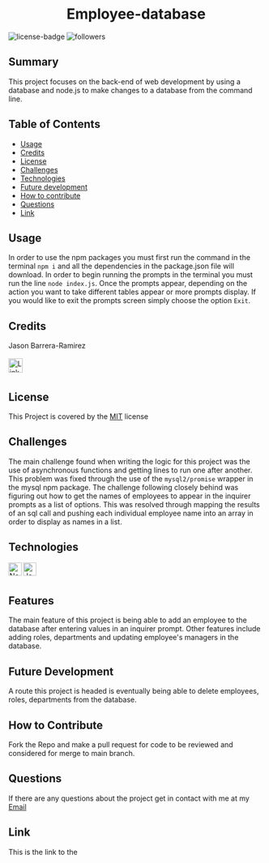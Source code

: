 <h1 align="center">Employee-database</h1> 
  
[LinkedIn]: https://www.linkedin.com/in/jason-barrera-ramirez-b2a473204/
![license-badge](https://img.shields.io/badge/License-MIT-blueviolet)
![followers](https://img.shields.io/github/followers/jbramirez03?style=social)

[MIT]: https://choosealicense.com/licenses/mit/
## Summary
This project focuses on the back-end of web development by using a database and node.js to make changes to a database from the command line.
## Table of Contents
- [Usage](#usage)
- [Credits](#credits)
- [License](#license)
- [Challenges](#challenges)
- [Technologies](#technologies)
- [Future development](#future-development)
- [How to contribute](#how-to-contribute)
- [Questions](#questions)
- [Link](#link)
## Usage
In order to use the npm packages you must first run the command in the terminal `npm i` and all the dependencies in the package.json file will download. In order to begin running the prompts in the terminal you must run the line `node index.js`. Once the prompts appear,
depending on the action you want to take different tables appear or more prompts display. If you would like to exit the prompts screen simply choose the option `Exit`.
## Credits
Jason Barrera-Ramirez<br><br>
[<img align="left" width="28px" alt="LinkedIn" src="https://user-images.githubusercontent.com/82244776/128110957-497edff3-59dc-41d6-89bc-be7570e441fe.png" />][LinkedIn]<br><br>
## License
This Project is covered by the [MIT] license
## Challenges
The main challenge found when writing the logic for this project was the use of asynchronous functions and getting lines to run one after another. This problem was fixed through the use of the `mysql2/promise` wrapper in the mysql npm package. The challenge following closely behind was figuring out how to get the names of employees to appear in the inquirer prompts as a list of options. This was resolved through mapping the results of an sql call and pushing each individual employee name into an array in order to display as names in a list.
## Technologies
<img align="left" width="26px" alt="Node.js" src="https://user-images.githubusercontent.com/82244776/131235189-bd5f5fc2-6802-4f79-b553-267a05f37ab3.png">
<img align="left" width="26px" alt="Javascript" src="https://user-images.githubusercontent.com/82244776/128645657-2dad4760-43e6-42a9-90a5-8f8b3f62b4a0.png"><br><br>

## Features
The main feature of this project is being able to add an employee to the database after entering values in an inquirer prompt. Other features include adding roles, departments and updating employee's managers in the database.
## Future Development
A route this project is headed is eventually being able to delete employees, roles, departments from the database.
## How to Contribute
Fork the Repo and make a pull request for code to be reviewed and considered for merge to main branch.
## Questions
If there are any questions about the project get in contact with me at my [Email](mailto:jason1287712@gmail.com)
## Link 
This is the link to the
